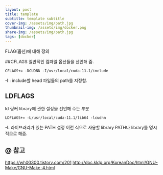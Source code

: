```yaml
---
layout: post
title: template 
subtitle: template subtitle
cover-img: /assets/img/path.jpg
thumbnail-img: /assets/img/docker.png
share-img: /assets/img/path.jpg
tags: [docker]
---
```

FLAG(옵션)에 대해 정의

##CFLAGS 
일반적인 컴파일 옵션들을 선언해 줌.  
```commandline
CFLAGS+= -DCUDNN -I/usr/local/cuda-11.1/include
```
-I : include할 head 파일들의 path를 지정함.

## LDFLAGS 
ld 링커 library에 관한 설정을 선언해 주는 부분
```commandline
LDFLAGS+= -L/usr/local/cuda-11.1/lib64 -lcudnn
```
-L  라이브러리가 있는 PATH 설정
이런 식으로 사용할 library PATH나 library를 명시적으로 해줌.   

## @ 참고
https://wh00300.tistory.com/201
http://doc.kldp.org/KoreanDoc/html/GNU-Make/GNU-Make-4.html
